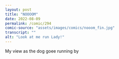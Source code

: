```yaml
---
layout: post
title: "NOOOOM"
date: 2022-08-09
permalink: /comic/294
comic-source: "assets/images/comics/nooom_fin.jpg"
transcript: ""
alt: "Look at me run Lady!"
---
```

My view as the dog goee running by

